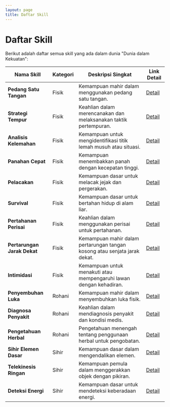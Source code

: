 ```yaml
---
layout: page
title: Daftar Skill
---
```

# Daftar Skill

Berikut adalah daftar semua skill yang ada dalam dunia "Dunia dalam Kekuatan":

| Nama Skill | Kategori | Deskripsi Singkat | Link Detail |
|---|---|---|---|
| **Pedang Satu Tangan** | Fisik | Kemampuan mahir dalam menggunakan pedang satu tangan. | [Detail](/skills/fisik/pedang_satu_tangan.md) |
| **Strategi Tempur** | Fisik | Keahlian dalam merencanakan dan melaksanakan taktik pertempuran. | [Detail](/skills/fisik/strategi_tempur.md) |
| **Analisis Kelemahan** | Fisik | Kemampuan untuk mengidentifikasi titik lemah musuh atau situasi. | [Detail](/skills/fisik/analisis_kelemahan.md) |
| **Panahan Cepat** | Fisik | Kemampuan menembakkan panah dengan kecepatan tinggi. | [Detail](/skills/fisik/panahan_cepat.md) |
| **Pelacakan** | Fisik | Kemampuan dasar untuk melacak jejak dan pergerakan. | [Detail](/skills/fisik/pelacakan.md) |
| **Survival** | Fisik | Kemampuan dasar untuk bertahan hidup di alam liar. | [Detail](/skills/fisik/survival.md) |
| **Pertahanan Perisai** | Fisik | Keahlian dalam menggunakan perisai untuk pertahanan. | [Detail](/skills/fisik/pertahanan_perisai.md) |
| **Pertarungan Jarak Dekat** | Fisik | Kemampuan mahir dalam pertarungan tangan kosong atau senjata jarak dekat. | [Detail](/skills/fisik/pertarungan_jarak_dekat.md) |
| **Intimidasi** | Fisik | Kemampuan untuk menakuti atau mempengaruhi lawan dengan kehadiran. | [Detail](/skills/fisik/intimidasi.md) |
| **Penyembuhan Luka** | Rohani | Kemampuan mahir dalam menyembuhkan luka fisik. | [Detail](/skills/rohani/penyembuhan_luka.md) |
| **Diagnosa Penyakit** | Rohani | Keahlian dalam mendiagnosis penyakit dan kondisi medis. | [Detail](/skills/rohani/diagnosa_penyakit.md) |
| **Pengetahuan Herbal** | Rohani | Pengetahuan menengah tentang penggunaan herbal untuk pengobatan. | [Detail](/skills/rohani/pengetahuan_herbal.md) |
| **Sihir Elemen Dasar** | Sihir | Kemampuan dasar dalam mengendalikan elemen. | [Detail](/skills/sihir/sihir_elemen_dasar.md) |
| **Telekinesis Ringan** | Sihir | Kemampuan pemula dalam menggerakkan objek dengan pikiran. | [Detail](/skills/sihir/telekinesis_ringan.md) |
| **Deteksi Energi** | Sihir | Kemampuan dasar untuk mendeteksi keberadaan energi. | [Detail](/skills/sihir/deteksi_energi.md) |